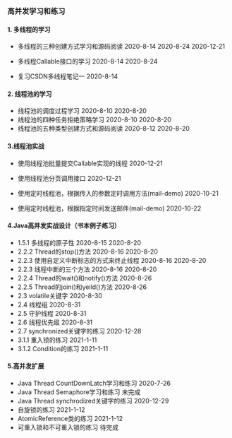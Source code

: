 ### 高并发学习和练习


#### 1. 多线程的学习

* 多线程的三种创建方式学习和源码阅读 2020-8-14 2020-8-24 2020-12-21

* 多线程Callable接口的学习 2020-8-14 2020-8-24
* 复习CSDN多线程笔记一 2020-8-14


#### 2. 线程池的学习

* 线程池的调度过程学习 2020-8-10 2020-8-20
* 线程池的四种任务拒绝策略学习 2020-8-10 2020-8-20
* 线程池的五种类型创建方式和源码阅读 2020-8-12 2020-8-20


#### 3.线程池实战

* 使用线程池批量提交Callable实现的线程 2020-12-21
* 使用线程池分页调用接口 2020-12-21

* 使用定时线程池，根据传入的参数定时调用方法(mail-demo) 2020-10-21
* 使用定时线程池，根据指定时间发送邮件(mail-demo)  2020-10-22


#### 4.Java高并发实战设计（书本例子练习）

* 1.5.1 多线程的原子性 2020-8-15 2020-8-20
* 2.2.2 Thread的stop()方法 2020-8-16 2020-8-20
* 2.2.3 使用自定义中断标志的方式来终止线程 2020-8-16 2020-8-20
* 2.2.3 线程中断的三个方法 2020-8-16 2020-8-20
* 2.2.4 Thread的wait()和notify()方法 2020-8-26
* 2.2.5 Thread的join()和yeild()方法 2020-8-26
* 2.3 volatile关键字 2020-8-30
* 2.4 线程组 2020-8-31
* 2.5 守护线程 2020-8-31
* 2.6 线程优先级 2020-8-31
* 2.7 synchronized关键字的练习 2020-12-28
* 3.1.1 重入锁的练习 2021-1-11
* 3.1.2 Condition的练习 2021-1-11



#### 5.高并发扩展

* Java Thread CountDownLatch学习和练习 2020-7-26
* Java Thread Semaphore学习和练习 未完成
* Java Thread synchrodized关键字的练习 2020-12-29
* 自旋锁的练习 2021-1-12
* AtomicReference类的练习 2021-1-12
* 可重入锁和不可重入锁的练习 待完成



